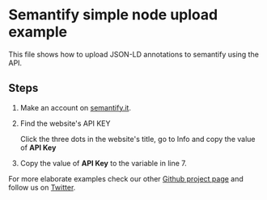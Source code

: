 # Semantify simple node upload example

This file shows how to upload JSON-LD annotations to semantify using the API.

## Steps
1. Make an account on [semantify.it](https://semantify.it).
2. Find the website's API KEY

   Click the three dots in the website's title, go to Info and copy the value of **API Key**
3. Copy the value of **API Key** to the variable in line 7.

For more elaborate examples check our other [Github project page](https://github.com/semantifyit) and follow us on [Twitter](https://twitter.com/semantifyit).
